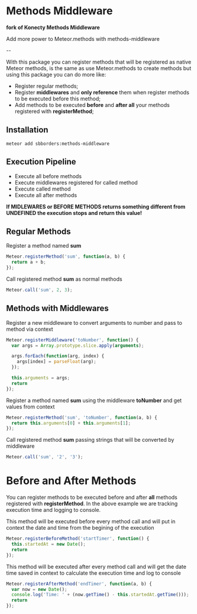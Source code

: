 # Methods Middleware

**fork of Konecty Methods Middleware**

Add more power to Meteor.methods with methods-middleware

--

With this package you can register methods that will be registered as native Meteor methods, is the same as use Meteor.methods to create methods but using this package you can do more like:

- Register regular methods;
- Register **middlewares** and **only reference** them when register methods to be executed before this method;
- Add methods to be executed **before** and **after all** your methods registered with **registerMethod**;

## Installation
```sell
meteor add sbborders:methods-middleware
```

## Execution Pipeline
- Execute all before methods
- Execute middlewares registered for called method
- Execute called method
- Execute all after methods

**If MIDLEWARES or BEFORE METHODS returns something different from UNDEFINED the execution stops and return this value!**

## Regular Methods
Register a method named **sum**
```javascript
Meteor.registerMethod('sum', function(a, b) {
  return a + b;
});
```

Call registered method **sum** as normal methods
```javascript
Meteor.call('sum', 2, 3);
```

## Methods with Middlewares
Register a new middleware to convert arguments to number and pass to method via context
```javascript
Meteor.registerMiddleware('toNumber', function() {
  var args = Array.prototype.slice.apply(arguments);

  args.forEach(function(arg, index) {
    args[index] = parseFloat(arg);
  });

  this.arguments = args;
  return
});
```
Register a method named **sum** using the middleware **toNumber** and get values from context
```javascript
Meteor.registerMethod('sum', 'toNumber', function(a, b) {
  return this.arguments[0] + this.arguments[1];
});
```

Call registered method **sum** passing strings that will be converted by middleware
```javascript
Meteor.call('sum', '2', '3');
```

# Before and After Methods
You can register methods to be executed before and after **all** methods registered with **registerMethod**.
In the above example we are tracking execution time and logging to console.

This method will be executed before every method call and will put in context the date and time from the begining of the execution
```javascript
Meteor.registerBeforeMethod('startTimer', function() {
  this.startedAt = new Date();
  return
});
```

This method will be executed after every method call and will get the date time saved in context to calculate the execution time and log to console
```javascript
Meteor.registerAfterMethod('endTimer', function(a, b) {
  var now = new Date();
  console.log('Time: ' + (now.getTime() - this.startedAt.getTime()));
  return
});
```
